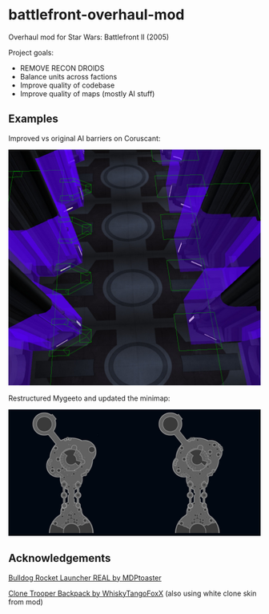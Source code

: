 # battlefront-overhaul-mod

Overhaul mod for Star Wars: Battlefront II (2005)

Project goals:
- REMOVE RECON DROIDS
- Balance units across factions
- Improve quality of codebase
- Improve quality of maps (mostly AI stuff)

## Examples

Improved vs original AI barriers on Coruscant:

![coruscant improved ai barriers](https://github.com/toothpaste-main/battlefront-overhaul-mod/blob/main/gallery/cor1_barriers.jpg?raw=true)

Restructured Mygeeto and updated the minimap:

![mygeeto map changes](https://github.com/toothpaste-main/battlefront-overhaul-mod/blob/main/gallery/myg1_map.jpg?raw=true)

## Acknowledgements

[Bulldog Rocket Launcher REAL by MDPtoaster](https://www.moddb.com/games/star-wars-battlefront-ii/addons/bulldog-rocket-launcher-real)

[Clone Trooper Backpack by WhiskyTangoFoxX](http://www.gametoast.com/viewtopic.php?f=64&t=34240&sid=0c447f05685aa54007c80ea8b547b48a) (also using white clone skin from mod)
